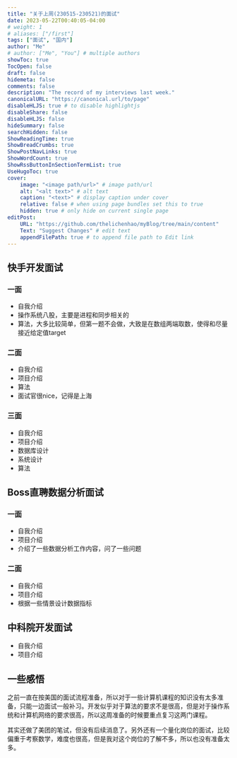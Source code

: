 ```yaml
---
title: "关于上周(230515-230521)的面试"
date: 2023-05-22T00:40:05-04:00
# weight: 1
# aliases: ["/first"]
tags: ["面试", "国内"]
author: "Me"
# author: ["Me", "You"] # multiple authors
showToc: true
TocOpen: false
draft: false
hidemeta: false
comments: false
description: "The record of my interviews last week."
canonicalURL: "https://canonical.url/to/page"
disableHLJS: true # to disable highlightjs
disableShare: false
disableHLJS: false
hideSummary: false
searchHidden: false
ShowReadingTime: true
ShowBreadCrumbs: true
ShowPostNavLinks: true
ShowWordCount: true
ShowRssButtonInSectionTermList: true
UseHugoToc: true
cover:
    image: "<image path/url>" # image path/url
    alt: "<alt text>" # alt text
    caption: "<text>" # display caption under cover
    relative: false # when using page bundles set this to true
    hidden: true # only hide on current single page
editPost:
    URL: "https://github.com/thelichenhao/myBlog/tree/main/content"
    Text: "Suggest Changes" # edit text
    appendFilePath: true # to append file path to Edit link
---
```


## 快手开发面试

### 一面

- 自我介绍
- 操作系统八股，主要是进程和同步相关的
- 算法，大多比较简单，但第一题不会做，大致是在数组两端取数，使得和尽量接近给定值target

### 二面

- 自我介绍
- 项目介绍
- 算法
- 面试官很nice，记得是上海

### 三面

- 自我介绍
- 项目介绍
- 数据库设计
- 系统设计
- 算法

## Boss直聘数据分析面试

### 一面

- 自我介绍
- 项目介绍
- 介绍了一些数据分析工作内容，问了一些问题

### 二面

- 自我介绍
- 项目介绍
- 根据一些情景设计数据指标

## 中科院开发面试

- 自我介绍
- 项目介绍

## 一些感悟

之前一直在按美国的面试流程准备，所以对于一些计算机课程的知识没有太多准备，只能一边面试一般补习。开发似乎对于算法的要求不是很高，但是对于操作系统和计算机网络的要求很高，所以这周准备的时候要重点复习这两门课程。

其实还做了美团的笔试，但没有后续消息了。另外还有一个量化岗位的面试，比较偏重于考察数学，难度也很高，但是我对这个岗位的了解不多，所以也没有准备太多。
